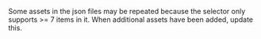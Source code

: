 Some assets in the json files may be repeated because the
selector only supports >= 7 items in it. When additional
assets have been added, update this.
